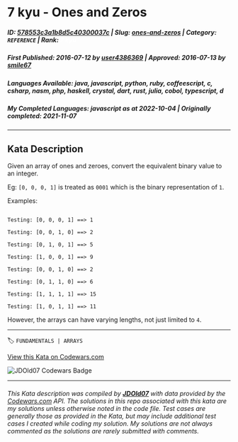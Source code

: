 # 7 kyu - Ones and Zeros

##### **ID**: [578553c3a1b8d5c40300037c](https://www.codewars.com/kata/578553c3a1b8d5c40300037c) | **Slug**: [ones-and-zeros](https://www.codewars.com/kata/578553c3a1b8d5c40300037c) | **Category**: `REFERENCE` | **Rank**: <span style="color:white">7 kyu</span>

##### **First Published**: 2016-07-12 ***by*** [user4386369](https://www.codewars.com/users/user4386369) | **Approved**: 2016-07-13 ***by*** [smile67](https://www.codewars.com/users/smile67)

##### **Languages Available**: java, javascript, python, ruby, coffeescript, c, csharp, nasm, php, haskell, crystal, dart, rust, julia, cobol, typescript, d

##### **My Completed Languages**: javascript ***as at*** 2022-10-04 | **Originally completed**: 2021-11-07

---

## Kata Description


Given an array of ones and zeroes, convert the equivalent binary value to an integer.



Eg: `[0, 0, 0, 1]` is treated as `0001` which is the binary representation of `1`.



Examples:

```

Testing: [0, 0, 0, 1] ==> 1

Testing: [0, 0, 1, 0] ==> 2

Testing: [0, 1, 0, 1] ==> 5

Testing: [1, 0, 0, 1] ==> 9

Testing: [0, 0, 1, 0] ==> 2

Testing: [0, 1, 1, 0] ==> 6

Testing: [1, 1, 1, 1] ==> 15

Testing: [1, 0, 1, 1] ==> 11

```



However, the arrays can have varying lengths, not just limited to `4`.

---


🏷 `FUNDAMENTALS | ARRAYS`


[View this Kata on Codewars.com](https://www.codewars.com/kata/578553c3a1b8d5c40300037c)

![](https://www.codewars.com/users/jdold07/badges/large "JDOld07 Codewars Badge")

---

###### *This Kata description was compiled by [**JDOld07**](https://tpstech.dev) with data provided by the [Codewars.com](https://www.codewars.com) API.  The solutions in this repo associated with this kata are my solutions unless otherwise noted in the code file.  Test cases are generally those as provided in the Kata, but may include additional test cases I created while coding my solution.  My solutions are not always commented as the solutions are rarely submitted with comments.*
